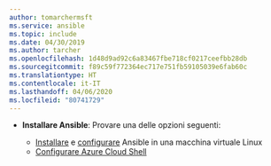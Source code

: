 ```yaml
---
author: tomarchermsft
ms.service: ansible
ms.topic: include
ms.date: 04/30/2019
ms.author: tarcher
ms.openlocfilehash: 1d48d9ad92c6a83467fbe718cf0217ceefbb28db
ms.sourcegitcommit: f89c59f772364ec717e751fb59105039e6fab60c
ms.translationtype: HT
ms.contentlocale: it-IT
ms.lasthandoff: 04/06/2020
ms.locfileid: "80741729"
---
```

- **Installare Ansible**: Provare una delle opzioni seguenti:

    - [Installare](/azure/ansible/ansible-install-configure#install-ansible-on-an-azure-linux-virtual-machine) e [configurare](/azure/ansible/ansible-install-configure#create-azure-credentials) Ansible in una macchina virtuale Linux 
    - [Configurare Azure Cloud Shell](/azure/cloud-shell/quickstart)